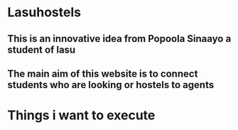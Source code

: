 # Lasuhostels

## This is an innovative idea from Popoola Sinaayo a student of lasu

## The main aim of this website is to connect students who are looking or hostels to agents

# Things i want to execute
